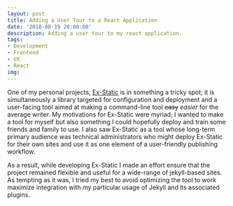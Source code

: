 ```yaml
---
layout: post
title: Adding a User Tour to a React Application
date: '2018-08-19 20:00:00'
description: Adding a user tour to my react application.
tags:
- Development
- Frontend
- UX
- React
img:
---
```


One of my personal projects, [Ex-Static](https://github.com/jdbean/Ex-Static) is in something a tricky spot; it is simultaneously a library targeted for configuration and deployment and a user-facing tool aimed at making a command-line tool ~~easy~~ *easier* for the average writer. My motivations for Ex-Static were myriad; I wanted to make a tool for myself but also something I could hopefully deploy and train some friends and family to use. I also saw Ex-Static as a tool whose long-term primary audience was technical administrators who might deploy Ex-Static for their own sites and use it as one element of a user-friendly publishing workflow.

As a result, while developing Ex-Static I made an effort ensure that the project remained flexible and useful for a wide-range of jekyll-based sites. As tempting as it was, I tried my best to avoid optimizing the tool to work maximize integration with my particular usage of Jekyll and its associated plugins.
